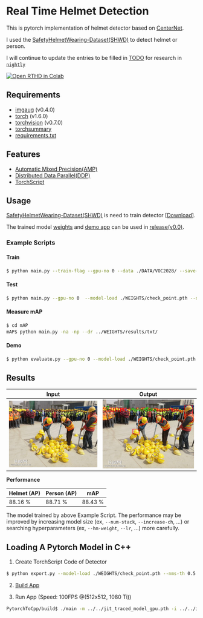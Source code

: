 Real Time Helmet Detection
==
This is pytorch implementation of helmet detector based on [CenterNet](https://arxiv.org/abs/1904.07850). 

I used the [SafetyHelmetWearing-Dataset(SHWD)](https://github.com/njvisionpower/Safety-Helmet-Wearing-Dataset) to detect helmet or person.

I will continue to update the entries to be filled in [TODO](https://github.com/tyui592/Real_Time_Helmet_Detection/wiki/TODO/8b89bf72e4c9a6e86d4c2d8009d9fc1cb1c80c13) for research in [`nightly`](https://github.com/tyui592/Real_Time_Helmet_Detection/tree/nightly)

[![Open RTHD in Colab](https://colab.research.google.com/assets/colab-badge.svg)](https://colab.research.google.com/drive/1-zz9z9_irTNtvsHBxVefsyT-lV0isBbJ?usp=sharing)

## Requirements
- [imgaug](https://github.com/aleju/imgaug) (v0.4.0)
- [torch](https://pytorch.org/) (v1.6.0)
- [torchvision](https://pytorch.org/) (v0.7.0)
- [torchsummary](https://github.com/sksq96/pytorch-summary)
- [requirements.txt](./requirements.txt)

## Features
- [Automatic Mixed Precision(AMP)](https://pytorch.org/docs/stable/amp.html)
- [Distributed Data Parallel(DDP)](https://pytorch.org/docs/stable/generated/torch.nn.parallel.DistributedDataParallel.html#torch.nn.parallel.DistributedDataParallel)
- [TorchScript](https://pytorch.org/docs/stable/jit.html#mixing-tracing-and-scripting)

## Usage
[SafetyHelmetWearing-Dataset(SHWD)](https://github.com/njvisionpower/Safety-Helmet-Wearing-Dataset) is need to train detector [[Download](https://drive.google.com/file/d/1qWm7rrwvjAWs1slymbrLaCf7Q-wnGLEX/view)].

The trained model [weights](https://github.com/tyui592/Real_Time_Helmet_Detection/releases/download/v0.0/check_point.pth) and [demo app](https://github.com/tyui592/Real_Time_Helmet_Detection/releases/download/v0.0/main) can be used in [release(v0.0)](https://github.com/tyui592/Real_Time_Helmet_Detection/releases/tag/v0.0).

### Example Scripts

#### Train
```bash
$ python main.py --train-flag --gpu-no 0 --data ./DATA/VOC2028/ --save-path ./WEIGHTS/ --amp
```

#### Test
```bash
$ python main.py --gpu-no 0  --model-load ./WEIGHTS/check_point.pth --data ./DATA/VOC2028 --imsize 512 --save-path ./WEIGHTS/results --batch-size 8
```

#### Measure mAP
```bash
$ cd mAP
mAP$ python main.py -na -np --dr ../WEIGHTS/results/txt/
```

#### Demo
```bash
$ python evaluate.py --gpu-no 0 --model-load ./WEIGHTS/check_point.pth --data ./imgs/000019.jpg --imsize 512 --save-path ./imgs/000019 --topk 100 --conf-th 0.2 --nms-th 0.2 --fontsize 0
```

## Results
| Input | Output |
| --- | --- |
| ![input](./imgs/000019.jpg) | ![output](./imgs/000019/image.png) |

**Performance**

| Helmet (AP) | Person (AP) | mAP |
| --- | --- | --- |
| 88.16 % | 88.71 % | 88.43 % |

The model trained by above Example Script.
The performance may be improved by increasing model size (ex, `--num-stack`, `--increase-ch`, ...) or searching hyperparameters (ex, `--hm-weight`, `--lr`, ...) more carefully.

Loading A Pytorch Model in C++ 
--

1. Create TorchScript Code of Detector
```bash
$ python export.py --model-load ./WEIGHTS/check_point.pth --nms-th 0.5 --topk 100
```

2. [Build App](https://github.com/tyui592/PytorchToCpp)


3. Run App (Speed: 100FPS @(512x512, 1080 Ti))
```bash
PytorchToCpp/build$ ./main -m ../../jit_traced_model_gpu.pth -i ../../imgs/000019.jpg
```
